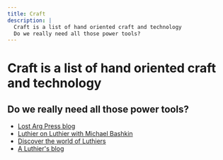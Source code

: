 ```yaml
---
title: Craft
description: |
  Craft is a list of hand oriented craft and technology
  Do we really need all those power tools?
---
```


# Craft is a list of hand oriented craft and technology

## Do we really need all those power tools?

- [Lost Arg Press blog](https://blog.lostartpress.com/feed/)
- [Luthier on Luthier with Michael Bashkin](https://feeds.libsyn.com/94579/rss)
- [Discover the world of Luthiers](https://luthiers.com/feed/)
- [A Luthier's blog](https://guitar-maker.blogspot.com/feeds/posts/default?alt=rss)

